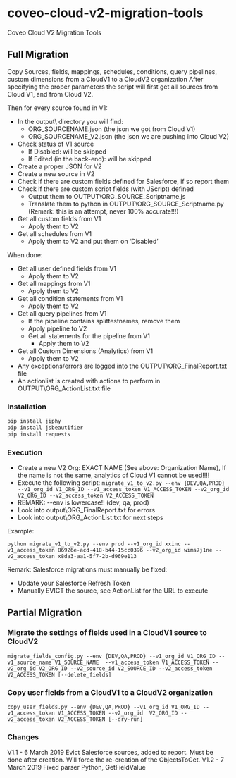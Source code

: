 # coveo-cloud-v2-migration-tools
Coveo Cloud V2 Migration Tools

## Full Migration
Copy Sources, fields, mappings, schedules, conditions, query pipelines, custom dimensions from a CloudV1 to a CloudV2 organization
After specifying the proper parameters the script will first get all sources from Cloud V1, and from Cloud V2.


Then for every source found in V1:
- In the output\ directory you will find:
  - ORG_SOURCENAME.json (the json we got from Cloud V1)
  - ORG_SOURCENAME_V2.json (the json we are pushing into Cloud V2)
- Check status of V1 source
  - If Disabled: will be skipped
  - If Edited (in the back-end): will be skipped
- Create a proper JSON for V2
- Create a new source in V2
- Check if there are custom fields defined for Salesforce, if so report them
- Check if there are custom script fields (with JScript) defined
  - Output them to OUTPUT\ORG_SOURCE_Scriptname.js
  - Translate them to python in OUTPUT\ORG_SOURCE_Scriptname.py (Remark: this is an attempt, never 100% accurate!!!)
- Get all custom fields from V1
  - Apply them to V2
- Get all schedules from V1
  - Apply them to V2 and put them on ‘Disabled’

When done:
- Get all user defined fields from V1
  - Apply them to V2
- Get all mappings from V1
  - Apply them to V2
- Get all condition statements from V1
  - Apply them to V2
- Get all query pipelines from V1
  - If the pipeline contains splittestnames, remove them
  - Apply pipeline to V2
  - Get all statements for the pipeline from V1
    - Apply them to V2
- Get all Custom Dimensions (Analytics) from V1
  - Apply them to V2
- Any exceptions/errors are logged into the OUTPUT\ORG_FinalReport.txt file
- An actionlist is created with actions to perform in OUTPUT\ORG_ActionList.txt file

### Installation
```python
pip install jiphy
pip install jsbeautifier
pip install requests
```

### Execution
* Create a new V2 Org: EXACT NAME (See above: Organization Name), If the name is not the same, analytics of Cloud V1 cannot be used!!!!
* Execute the following script:
`migrate_v1_to_v2.py --env {DEV,QA,PROD} --v1_org_id V1_ORG_ID --v1_access_token V1_ACCESS_TOKEN --v2_org_id 
V2_ORG_ID --v2_access_token V2_ACCESS_TOKEN `
* REMARK: --env is lowercase!! (dev, qa, prod)
* Look into output\ORG_FinalReport.txt for errors
* Look into output\ORG_ActionList.txt for next steps

Example:
```
python migrate_v1_to_v2.py --env prod --v1_org_id xxinc --v1_access_token 86926e-acd-418-b44-15cc0396 --v2_org_id wims7j1ne --v2_access_token x8da3-aa1-5f7-2b-d969e113
```

Remark:
Salesforce migrations must manually be fixed:
* Update your Salesforce Refresh Token
* Manually EVICT the source, see ActionList for the URL to execute

## Partial Migration

### Migrate the settings of fields used in a CloudV1 source to CloudV2

`migrate_fields_config.py --env {DEV,QA,PROD} --v1_org_id V1_ORG_ID --v1_source_name V1_SOURCE_NAME 
--v1_access_token V1_ACCESS_TOKEN --v2_org_id V2_ORG_ID --v2_source_id V2_SOURCE_ID --v2_access_token V2_ACCESS_TOKEN
[--delete_fields]`

### Copy user fields from a CloudV1 to a CloudV2 organization

`copy_user_fields.py --env {DEV,QA,PROD} --v1_org_id V1_ORG_ID --v1_access_token V1_ACCESS_TOKEN --v2_org_id 
V2_ORG_ID --v2_access_token V2_ACCESS_TOKEN [--dry-run]`

### Changes
V1.1 - 6 March 2019
Evict Salesforce sources, added to report. Must be done after creation. Will force the re-creation of the ObjectsToGet.
V1.2 - 7 March 2019
Fixed parser Python, GetFieldValue